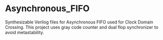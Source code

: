 # Asynchronous_FIFO
Synthesizable Verilog files for Asynchronous FIFO used for Clock Domain Crossing. This project uses gray code counter and dual flop synchronizer to avoid metastability.
